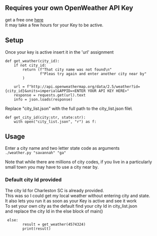 ## Requires your own OpenWeather API Key
get a free one [here](https://openweathermap.org/price)\
It may take a few hours for your Key to be active.


## Setup
Once your key is active insert it in the 'url' assignment
```
def get_weather(city_id):
    if not city_id:
        return (f"That city name was not found\n"
                f"Pleas try again and enter another city near by"
        )

    url = f"http://api.openweathermap.org/data/2.5/weather?id={city_id}&units=imperial&APPID=<ENTER YOUR API KEY HERE>" 
    response = requests.get(url).text
    info = json.loads(response)
```

Replace "city_list.json" with the full path to the city_list.json file\
```
def get_city_id(city:str, state:str):
    with open("city_list.json", "r") as f:
```

## Usage
Enter a city name and two letter state code as arguments\
`./weather.py "savannah" "ga"`

Note that while there are millions of city codes, if you live in a particularly\
small town you may have to use a city near by.

### Default city Id provided
The city Id for Charleston SC is already provided.\
This was so I could get my local weather without entering city and state.\
It also lets you run it as soon as your Key is active and see it work\
To set your own city as the default find your city Id in city_list.json\
and replace the city Id in the else block of main()
```
 else:
        result = get_weather(4574324)
        print(result)
```

